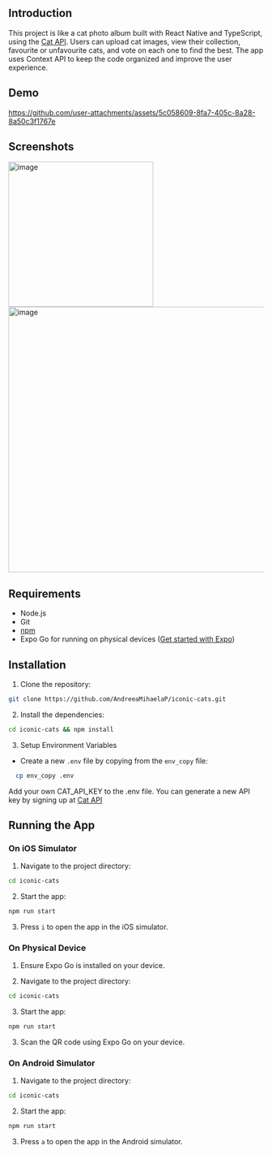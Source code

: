 ## Introduction

This project is like a cat photo album built with React Native and TypeScript, using the [Cat API](https://thecatapi.com/). Users can upload cat images, view their collection, favourite or unfavourite cats, and vote on each one to find the best. The app uses Context API to keep the code organized and improve the user experience.

## Demo

https://github.com/user-attachments/assets/5c058609-8fa7-405c-8a28-8a50c3f1767e

## Screenshots
<img width="286" alt="image" src="https://github.com/user-attachments/assets/082c4b2d-dc9f-4da2-b761-5451e700158b">
<img width="523" alt="image" src="https://github.com/user-attachments/assets/8f9e663b-bf6b-4e4d-973b-f24864b7cae1">


## Requirements

- Node.js
- Git
- [npm](https://www.npmjs.com/)
- Expo Go for running on physical devices ([Get started with Expo](https://docs.expo.dev/get-started/create-a-project/#open-the-app-on-your-device))

## Installation

1. Clone the repository:
 ```bash
git clone https://github.com/AndreeaMihaelaP/iconic-cats.git
```

2. Install the dependencies:
```bash
cd iconic-cats && npm install
```

3. Setup Environment Variables
- Create a new `.env` file by copying from the `env_copy` file:

```bash
  cp env_copy .env
```
Add your own CAT_API_KEY to the .env file. You can generate a new API key by signing up at [Cat API](https://thecatapi.com/)

## Running the App

### On iOS Simulator

1. Navigate to the project directory:
```bash
cd iconic-cats
```

2. Start the app:
```bash
npm run start
```

3. Press `i` to open the app in the iOS simulator.

### On Physical Device

1. Ensure Expo Go is installed on your device.

2. Navigate to the project directory:
```bash
cd iconic-cats
```

3. Start the app:
```bash
npm run start
```

3. Scan the QR code using Expo Go on your device.

### On Android Simulator


1. Navigate to the project directory:
```bash
cd iconic-cats 
```

2. Start the app:
```bash
npm run start
```

3. Press `a` to open the app in the Android simulator.





